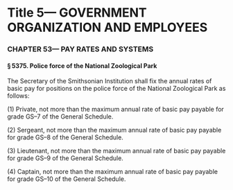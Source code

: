 
# Title 5— GOVERNMENT ORGANIZATION AND EMPLOYEES
### CHAPTER 53— PAY RATES AND SYSTEMS
#### § 5375. Police force of the National Zoological Park

The Secretary of the Smithsonian Institution shall fix the annual rates of basic pay for positions on the police force of the National Zoological Park as follows:

(1) Private, not more than the maximum annual rate of basic pay payable for grade GS–7 of the General Schedule.

(2) Sergeant, not more than the maximum annual rate of basic pay payable for grade GS–8 of the General Schedule.

(3) Lieutenant, not more than the maximum annual rate of basic pay payable for grade GS–9 of the General Schedule.

(4) Captain, not more than the maximum annual rate of basic pay payable for grade GS–10 of the General Schedule.
